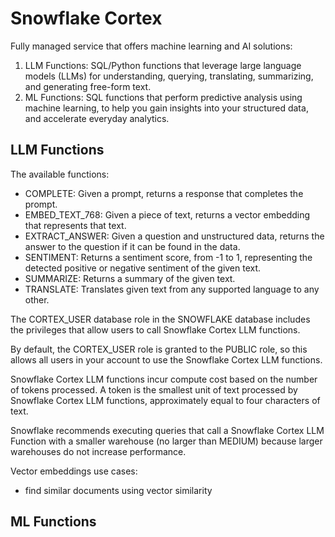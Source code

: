 # Snowflake Cortex
Fully managed service that offers machine learning and AI solutions:
1. LLM Functions: SQL/Python functions that leverage large language models (LLMs) for understanding, querying, translating, summarizing, and generating free-form text.
2. ML Functions: SQL functions that perform predictive analysis using machine learning, to help you gain insights into your structured data, and accelerate everyday analytics.

## LLM Functions
The available functions:
- COMPLETE: Given a prompt, returns a response that completes the prompt.
- EMBED_TEXT_768: Given a piece of text, returns a vector embedding that represents that text.
- EXTRACT_ANSWER: Given a question and unstructured data, returns the answer to the question if it can be found in the data.
- SENTIMENT: Returns a sentiment score, from -1 to 1, representing the detected positive or negative sentiment of the given text.
- SUMMARIZE: Returns a summary of the given text.
- TRANSLATE: Translates given text from any supported language to any other.

The CORTEX_USER database role in the SNOWFLAKE database includes the privileges that allow users to call Snowflake Cortex LLM functions. 

By default, the CORTEX_USER role is granted to the PUBLIC role, so this allows all users in your account to use the Snowflake Cortex LLM functions.

Snowflake Cortex LLM functions incur compute cost based on the number of tokens processed. A token is the smallest unit of text processed by Snowflake Cortex LLM functions, approximately equal to four characters of text. 

Snowflake recommends executing queries that call a Snowflake Cortex LLM Function with a smaller warehouse (no larger than MEDIUM) because larger warehouses do not increase performance.

Vector embeddings use cases:
- find similar documents using vector similarity

## ML Functions




























